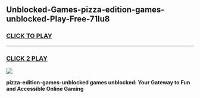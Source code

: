 
## Unblocked-Games-pizza-edition-games-unblocked-Play-Free-71lu8
<h3>
<a href="https://premium76.site?title=pizza-edition-games-unblocked&ref=10A">CLICK TO PLAY</a></h3>
<hr>

<h3>
<a href="https://premium76.site?title=pizza-edition-games-unblocked&ref=10A">CLICK 2 PLAY</a>
  
</h3>

<a href="https://premium76.site?title=pizza-edition-games-unblocked&ref=10A"><img src="https://clearcache.store/games.png"></a>


**pizza-edition-games-unblocked games unblocked: Your Gateway to Fun and Accessible Online Gaming**
